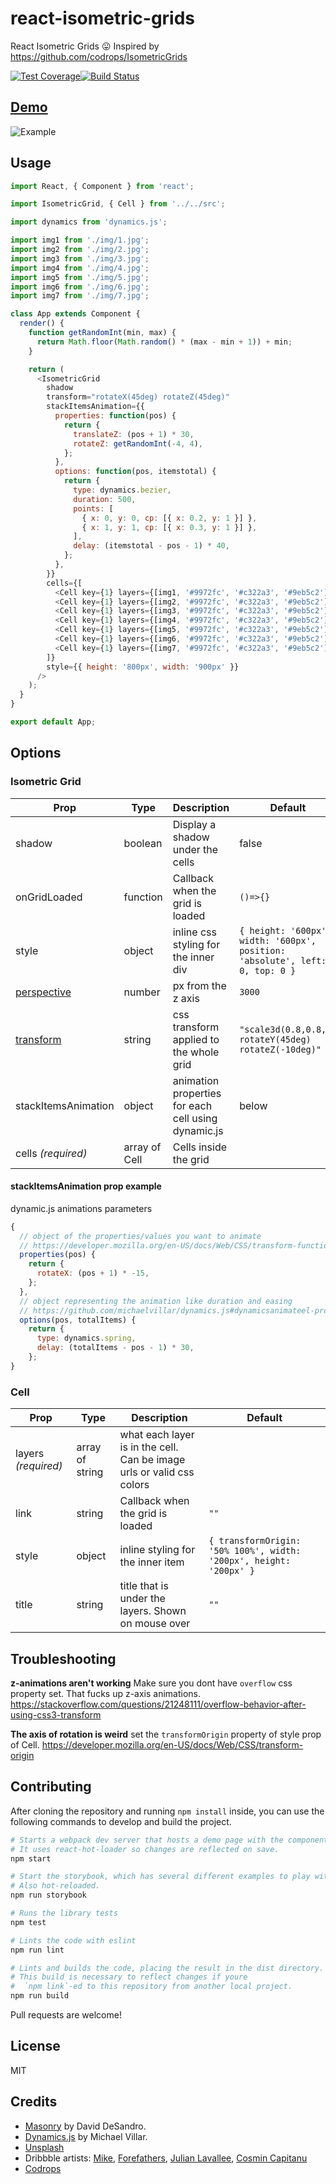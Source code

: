 # react-isometric-grids

React Isometric Grids :stuck_out_tongue: Inspired by https://github.com/codrops/IsometricGrids

[![Test Coverage](https://api.codeclimate.com/v1/badges/23aa36958fab6bfee77a/test_coverage)](https://codeclimate.com/github/wuweiweiwu/react-isometric-grid/test_coverage)[![Build Status](https://travis-ci.org/wuweiweiwu/react-isometric-grid.svg?branch=master)](https://travis-ci.org/wuweiweiwu/react-isometric-grid)

## [Demo](http://weiweiwu.me/react-isometric-grid)

![Example](./desktop.gif)

## Usage

```javascript
import React, { Component } from 'react';

import IsometricGrid, { Cell } from '../../src';

import dynamics from 'dynamics.js';

import img1 from './img/1.jpg';
import img2 from './img/2.jpg';
import img3 from './img/3.jpg';
import img4 from './img/4.jpg';
import img5 from './img/5.jpg';
import img6 from './img/6.jpg';
import img7 from './img/7.jpg';

class App extends Component {
  render() {
    function getRandomInt(min, max) {
      return Math.floor(Math.random() * (max - min + 1)) + min;
    }

    return (
      <IsometricGrid
        shadow
        transform="rotateX(45deg) rotateZ(45deg)"
        stackItemsAnimation={{
          properties: function(pos) {
            return {
              translateZ: (pos + 1) * 30,
              rotateZ: getRandomInt(-4, 4),
            };
          },
          options: function(pos, itemstotal) {
            return {
              type: dynamics.bezier,
              duration: 500,
              points: [
                { x: 0, y: 0, cp: [{ x: 0.2, y: 1 }] },
                { x: 1, y: 1, cp: [{ x: 0.3, y: 1 }] },
              ],
              delay: (itemstotal - pos - 1) * 40,
            };
          },
        }}
        cells={[
          <Cell key={1} layers={[img1, '#9972fc', '#c322a3', '#9eb5c2']} />,
          <Cell key={1} layers={[img2, '#9972fc', '#c322a3', '#9eb5c2']} />,
          <Cell key={1} layers={[img3, '#9972fc', '#c322a3', '#9eb5c2']} />,
          <Cell key={1} layers={[img4, '#9972fc', '#c322a3', '#9eb5c2']} />,
          <Cell key={1} layers={[img5, '#9972fc', '#c322a3', '#9eb5c2']} />,
          <Cell key={1} layers={[img6, '#9972fc', '#c322a3', '#9eb5c2']} />,
          <Cell key={1} layers={[img7, '#9972fc', '#c322a3', '#9eb5c2']} />,
        ]}
        style={{ height: '800px', width: '900px' }}
      />
    );
  }
}

export default App;
```

## Options

### Isometric Grid

| Prop                                                                        | Type          | Description                                         | Default                                                                      |
| --------------------------------------------------------------------------- | ------------- | --------------------------------------------------- | ---------------------------------------------------------------------------- |
| shadow                                                                      | boolean       | Display a shadow under the cells                    | false                                                                        |
| onGridLoaded                                                                | function      | Callback when the grid is loaded                    | `()=>{}`                                                                     |
| style                                                                       | object        | inline css styling for the inner div                | `{ height: '600px', width: '600px', position: 'absolute', left: 0, top: 0 }` |
| [perspective](https://developer.mozilla.org/en-US/docs/Web/CSS/perspective) | number        | px from the z axis                                  | `3000`                                                                       |
| [transform](https://www.w3schools.com/cssref/css3_pr_transform.asp)         | string        | css transform applied to the whole grid             | `"scale3d(0.8,0.8,1) rotateY(45deg) rotateZ(-10deg)"`                        |
| stackItemsAnimation                                                         | object        | animation properties for each cell using dynamic.js | below                                                                        |
| cells _(required)_                                                          | array of Cell | Cells inside the grid                               |                                                                              |

#### stackItemsAnimation prop example

dynamic.js animations parameters

```javascript
{
  // object of the properties/values you want to animate
  // https://developer.mozilla.org/en-US/docs/Web/CSS/transform-function
  properties(pos) {
    return {
      rotateX: (pos + 1) * -15,
    };
  },
  // object representing the animation like duration and easing
  // https://github.com/michaelvillar/dynamics.js#dynamicsanimateel-properties-options
  options(pos, totalItems) {
    return {
      type: dynamics.spring,
      delay: (totalItems - pos - 1) * 30,
    };
}
```

### Cell

| Prop                | Type            | Description                                                                 | Default                                                            |
| ------------------- | --------------- | --------------------------------------------------------------------------- | ------------------------------------------------------------------ |
| layers _(required)_ | array of string | what each layer is in the cell. <br/> Can be image urls or valid css colors |                                                                    |
| link                | string          | Callback when the grid is loaded                                            | `""`                                                               |
| style               | object          | inline styling for the inner item                                           | `{ transformOrigin: '50% 100%', width: '200px', height: '200px' }` |
| title               | string          | title that is under the layers. Shown on mouse over                         | `""`                                                               |

## Troubleshooting

**z-animations aren't working** Make sure you dont have `overflow` css property set. That fucks up z-axis animations. https://stackoverflow.com/questions/21248111/overflow-behavior-after-using-css3-transform

**The axis of rotation is weird** set the `transformOrigin` property of style prop of Cell. https://developer.mozilla.org/en-US/docs/Web/CSS/transform-origin

## Contributing

After cloning the repository and running `npm install` inside, you can use the following commands to develop and build the project.

```sh
# Starts a webpack dev server that hosts a demo page with the component.
# It uses react-hot-loader so changes are reflected on save.
npm start

# Start the storybook, which has several different examples to play with.
# Also hot-reloaded.
npm run storybook

# Runs the library tests
npm test

# Lints the code with eslint
npm run lint

# Lints and builds the code, placing the result in the dist directory.
# This build is necessary to reflect changes if youre
#  `npm link`-ed to this repository from another local project.
npm run build
```

Pull requests are welcome!

## License

MIT

## Credits

* [Masonry](http://masonry.desandro.com/) by David DeSandro.
* [Dynamics.js](http://dynamicsjs.com/) by Michael Villar.
* [Unsplash](http://unsplash.com)
* Dribbble artists: [Mike](https://dribbble.com/creativemints), [Forefathers](https://dribbble.com/forefathers), [Julian Lavallee](https://dribbble.com/JulienLavallee), [Cosmin Capitanu](https://dribbble.com/Radium)
* [Codrops](http://www.codrops.com)
